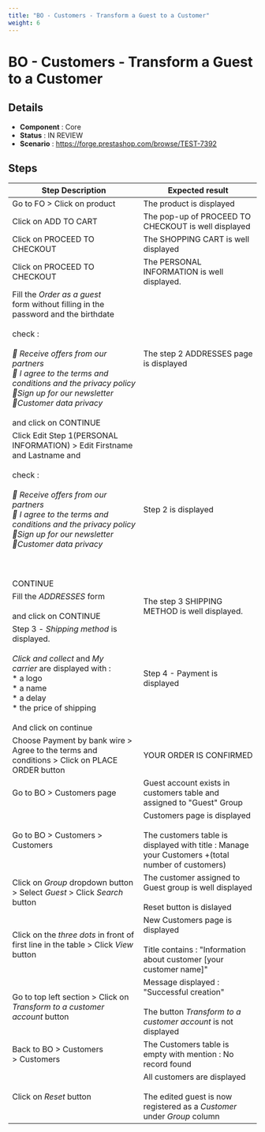 ```yaml
---
title: "BO - Customers - Transform a Guest to a Customer"
weight: 6
---
```


# BO - Customers - Transform a Guest to a Customer
## Details
* **Component** : Core
* **Status** : IN REVIEW
* **Scenario** : https://forge.prestashop.com/browse/TEST-7392

## Steps
| Step Description | Expected result |
| ----- | ----- |
| Go to FO > Click on product | The product is displayed |
| Click on ADD TO CART | The pop-up of PROCEED TO CHECKOUT is well displayed |
| Click on PROCEED TO CHECKOUT | The SHOPPING CART is well displayed |
| Click on PROCEED TO CHECKOUT | The PERSONAL INFORMATION is well displayed. |
| Fill the *Order as a guest* form without filling in the password and the birthdate<br><br>check :<br><br>_ Receive offers from our partners_<br>_ I agree to the terms and conditions and the privacy policy_<br>_Sign up for our newsletter_<br>_Customer data privacy_<br><br>and click on CONTINUE | The step 2 ADDRESSES page is displayed |
| Click Edit Step 1(PERSONAL INFORMATION) > Edit Firstname and Lastname and<br><br>check :<br><br>_ Receive offers from our partners_<br>_ I agree to the terms and conditions and the privacy policy_<br>_Sign up for our newsletter_<br>_Customer data privacy_<br><br> <br><br>CONTINUE | Step 2 is displayed |
| Fill the *ADDRESSES* form<br><br>and click on CONTINUE | The step 3 SHIPPING METHOD is well displayed. |
| Step 3 - *Shipping method* is displayed.<br><br>_Click and collect_ and _My carrier_ are displayed with :<br> * a logo<br> * a name<br> * a delay<br> * the price of shipping<br><br>And click on continue | Step 4 - Payment is displayed |
| Choose Payment by bank wire > Agree to the terms and conditions > Click on PLACE ORDER button | YOUR ORDER IS CONFIRMED |
| Go to BO > Customers page | Guest account exists in customers table and assigned to "Guest" Group |
| Go to BO > Customers > Customers | Customers page is displayed<br><br>The customers table is displayed with title : Manage your Customers +(total number of customers) |
| Click on *Group* dropdown button > Select *Guest* > Click *Search* button | The customer assigned to Guest group is well displayed<br><br>Reset button is dislayed |
| Click on the *three dots* in front of first line in the table > Click *View* button | New Customers page is displayed<br><br>Title contains : "Information about customer [your customer name]" |
| Go to top left section > Click on *Transform to a customer account* button | Message displayed : "Successful creation"<br><br>The button *Transform to a customer account* is not displayed |
| Back to BO > Customers > Customers | The Customers table is empty with mention : No record found |
| Click on *Reset* button | All customers are displayed<br><br>The edited guest is now registered as a *Customer* under *Group* column |
